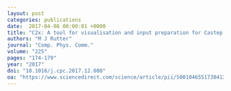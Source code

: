 ```yaml
---
layout: post
categories: publications
date:  2017-04-08 00:00:01 +0000
title: "C2x: A tool for visualisation and input preparation for Castep and other electronic structure codes"
authors: "M J Rutter"
journal: "Comp. Phys. Comm."
volume: "225"
pages: "174-179"
year: "2017"
doi: "10.1016/j.cpc.2017.12.008"
oa: "https://www.sciencedirect.com/science/article/pii/S0010465517304137?via%3Dihub"
---
```

